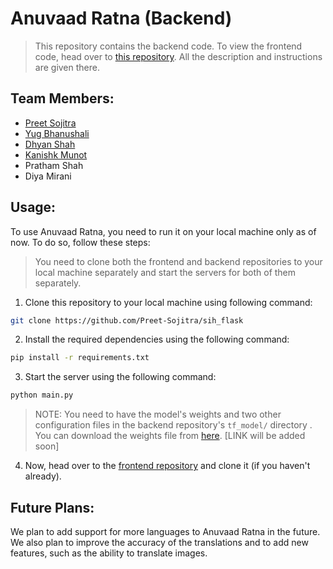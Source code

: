 # Anuvaad Ratna (Backend)

> This repository contains the backend code. To view the frontend code, head over to [this repository](https://github.com/Preet-Sojitra/AnuvaadRatna). All the description and instructions are given there.

## Team Members:

- [Preet Sojitra](https://github.com/Preet-Sojitra)
- [Yug Bhanushali](https://github.com/YugBhanushali)
- [Dhyan Shah](https://github.com/DhyanShah22)
- [Kanishk Munot](https://github.com/kanishkmunot)
- Pratham Shah
- Diya Mirani

## Usage:

To use Anuvaad Ratna, you need to run it on your local machine only as of now. To do so, follow these steps:

> You need to clone both the frontend and backend repositories to your local machine separately and start the servers for both of them separately.

1. Clone this repository to your local machine using following command:

```bash
git clone https://github.com/Preet-Sojitra/sih_flask
```

2. Install the required dependencies using the following command:

```bash
pip install -r requirements.txt
```

3. Start the server using the following command:

```bash
python main.py
```

> NOTE: You need to have the model's weights and two other configuration files in the backend repository's `tf_model/` directory . You can download the weights file from [here](). [LINK will be added soon]

4. Now, head over to the [frontend repository](https://github.com/Preet-Sojitra/AnuvaadRatna) and clone it (if you haven't already).

## Future Plans:

We plan to add support for more languages to Anuvaad Ratna in the future. We also plan to improve the accuracy of the translations and to add new features, such as the ability to translate images.

